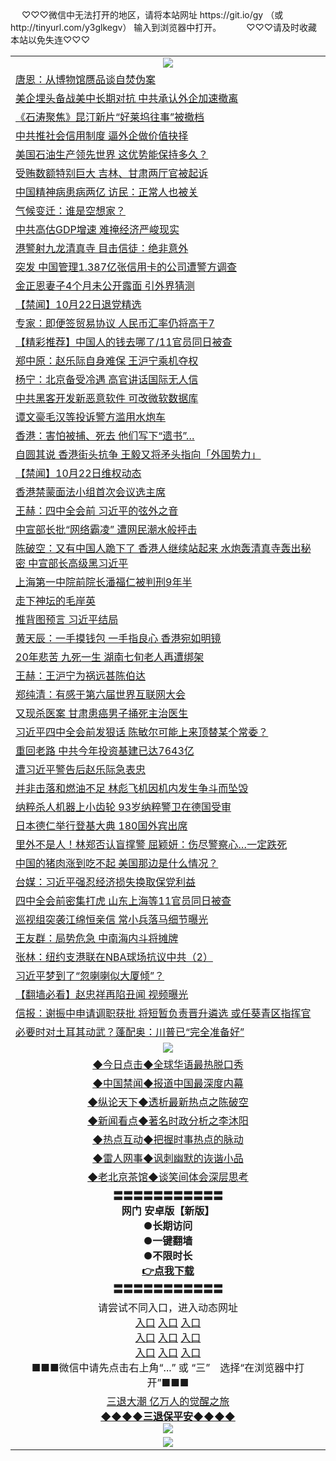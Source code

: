  <table>
　<tr>
♡♡♡微信中无法打开的地区，请将本站网址 https://git.io/gy （或 http://tinyurl.com/y3glkegv） 输入到浏览器中打开。 
　</tr>
　<tr>
♡♡♡请及时收藏本站以免失连♡♡♡
   </tr>
   <tr>
    <td align=center><img src="https://github.com/gyhhx/image-upload/blob/master/title1.jpg" /></td>
 </tr>
<tr><td align="left"><a href="https://xwood.fun/oo.aspx?name=c1087181&key=nqynnipsxfbxcbni&from=gy">唐恩：从博物馆赝品谈自焚伪案</a></td></tr>
<tr><td align="left"><a href="https://xwood.fun/oo.aspx?name=c1087203&key=nqynnipsxfbxcbni&from=gy">美企埋头备战美中长期对抗 中共承认外企加速撤离</a></td></tr>
<tr><td align="left"><a href="https://xwood.fun/oo.aspx?name=c1087177&key=nqynnipsxfbxcbni&from=gy">《石涛聚焦》昆汀新片“好莱坞往事”被撤档</a></td></tr>
<tr><td align="left"><a href="https://xwood.fun/oo.aspx?name=c1087174&key=nqynnipsxfbxcbni&from=gy">中共推社会信用制度 逼外企做价值抉择</a></td></tr>
<tr><td align="left"><a href="https://xwood.fun/oo.aspx?name=c1087216&key=nqynnipsxfbxcbni&from=gy">美国石油生产领先世界 这优势能保持多久？</a></td></tr>
<tr><td align="left"><a href="https://xwood.fun/oo.aspx?name=c1087158&key=nqynnipsxfbxcbni&from=gy">受贿数额特别巨大 吉林、甘肃两厅官被起诉</a></td></tr>
<tr><td align="left"><a href="https://xwood.fun/oo.aspx?name=c1087138&key=nqynnipsxfbxcbni&from=gy">中国精神病患病两亿 访民：正常人也被关</a></td></tr>
<tr><td align="left"><a href="https://xwood.fun/oo.aspx?name=c1087148&key=nqynnipsxfbxcbni&from=gy">气候变迁：谁是空想家？</a></td></tr>
<tr><td align="left"><a href="https://xwood.fun/oo.aspx?name=c1087149&key=nqynnipsxfbxcbni&from=gy">中共高估GDP增速 难掩经济严峻现实</a></td></tr>
<tr><td align="left"><a href="https://xwood.fun/oo.aspx?name=c1087147&key=nqynnipsxfbxcbni&from=gy">港警射九龙清真寺 目击信徒：绝非意外</a></td></tr>
<tr><td align="left"><a href="https://xwood.fun/oo.aspx?name=c1087132&key=nqynnipsxfbxcbni&from=gy">突发 中国管理1.387亿张信用卡的公司遭警方调查</a></td></tr>
<tr><td align="left"><a href="https://xwood.fun/oo.aspx?name=c1087119&key=nqynnipsxfbxcbni&from=gy">金正恩妻子4个月未公开露面 引外界猜测</a></td></tr>
<tr><td align="left"><a href="https://xwood.fun/oo.aspx?name=c1087191&key=nqynnipsxfbxcbni&from=gy">【禁闻】10月22日退党精选</a></td></tr>
<tr><td align="left"><a href="https://xwood.fun/oo.aspx?name=c1087150&key=nqynnipsxfbxcbni&from=gy">专家：即便签贸易协议 人民币汇率仍将高于7</a></td></tr>
<tr><td align="left"><a href="https://xwood.fun/oo.aspx?name=c1087020&key=nqynnipsxfbxcbni&from=gy">【精彩推荐】中国人的钱去哪了/11官员同日被查</a></td></tr>
<tr><td align="left"><a href="https://xwood.fun/oo.aspx?name=c1087059&key=nqynnipsxfbxcbni&from=gy">郑中原：赵乐际自身难保 王沪宁乘机夺权</a></td></tr>
<tr><td align="left"><a href="https://xwood.fun/oo.aspx?name=c1086764&key=nqynnipsxfbxcbni&from=gy">杨宁：北京备受冷遇 高官讲话国际无人信</a></td></tr>
<tr><td align="left"><a href="https://xwood.fun/oo.aspx?name=c1087162&key=nqynnipsxfbxcbni&from=gy">中共黑客开发新恶意软件 可改微软数据库</a></td></tr>
<tr><td align="left"><a href="https://xwood.fun/oo.aspx?name=c1087205&key=nqynnipsxfbxcbni&from=gy">谭文豪毛汉等投诉警方滥用水炮车</a></td></tr>
<tr><td align="left"><a href="https://xwood.fun/oo.aspx?name=c1087136&key=nqynnipsxfbxcbni&from=gy">香港：害怕被捕、死去 他们写下“遗书”…</a></td></tr>
<tr><td align="left"><a href="https://xwood.fun/oo.aspx?name=c1087128&key=nqynnipsxfbxcbni&from=gy">自圆其说 香港街头抗争 王毅又将矛头指向「外国势力」</a></td></tr>
<tr><td align="left"><a href="https://xwood.fun/oo.aspx?name=c1087201&key=nqynnipsxfbxcbni&from=gy">【禁闻】10月22日维权动态</a></td></tr>
<tr><td align="left"><a href="https://xwood.fun/oo.aspx?name=c1087215&key=nqynnipsxfbxcbni&from=gy">香港禁蒙面法小组首次会议选主席</a></td></tr>
<tr><td align="left"><a href="https://xwood.fun/oo.aspx?name=c1086769&key=nqynnipsxfbxcbni&from=gy">王赫：四中全会前 习近平的弦外之音</a></td></tr>
<tr><td align="left"><a href="https://xwood.fun/oo.aspx?name=c1086752&key=nqynnipsxfbxcbni&from=gy">中宣部长批“网络霸凌” 遭网民潮水般抨击</a></td></tr>
<tr><td align="left"><a href="https://xwood.fun/oo.aspx?name=c1086761&key=nqynnipsxfbxcbni&from=gy">陈破空：又有中国人跪下了 香港人继续站起来 水炮轰清真寺轰出秘密 中宣部长高级黑习近平</a></td></tr>
<tr><td align="left"><a href="https://xwood.fun/oo.aspx?name=c1087152&key=nqynnipsxfbxcbni&from=gy">上海第一中院前院长潘福仁被判刑9年半</a></td></tr>
<tr><td align="left"><a href="https://xwood.fun/oo.aspx?name=c1087078&key=nqynnipsxfbxcbni&from=gy">走下神坛的毛岸英</a></td></tr>
<tr><td align="left"><a href="https://xwood.fun/oo.aspx?name=c926655&key=nqynnipsxfbxcbni&from=gy">推背图预言 习近平结局</a></td></tr>
<tr><td align="left"><a href="https://xwood.fun/oo.aspx?name=c1087217&key=nqynnipsxfbxcbni&from=gy">黄天辰：一手摸钱包 一手指良心 香港宛如明镜</a></td></tr>
<tr><td align="left"><a href="https://xwood.fun/oo.aspx?name=c1087166&key=nqynnipsxfbxcbni&from=gy">20年悲苦 九死一生 湖南七旬老人再遭绑架</a></td></tr>
<tr><td align="left"><a href="https://xwood.fun/oo.aspx?name=c1080777&key=nqynnipsxfbxcbni&from=gy">王赫：王沪宁为祸远甚陈伯达</a></td></tr>
<tr><td align="left"><a href="https://xwood.fun/oo.aspx?name=c1087057&key=nqynnipsxfbxcbni&from=gy">郑纯清：有感于第六届世界互联网大会</a></td></tr>
<tr><td align="left"><a href="https://xwood.fun/oo.aspx?name=c1087131&key=nqynnipsxfbxcbni&from=gy">又现杀医案 甘肃患癌男子捅死主治医生</a></td></tr>
<tr><td align="left"><a href="https://xwood.fun/oo.aspx?name=c1087139&key=nqynnipsxfbxcbni&from=gy">习近平四中全会前发狠话 陈敏尔可能上来顶替某个常委？</a></td></tr>
<tr><td align="left"><a href="https://xwood.fun/oo.aspx?name=c1087017&key=nqynnipsxfbxcbni&from=gy">重回老路 中共今年投资基建已达7643亿</a></td></tr>
<tr><td align="left"><a href="https://xwood.fun/oo.aspx?name=c1087098&key=nqynnipsxfbxcbni&from=gy">遭习近平警告后赵乐际急表忠</a></td></tr>
<tr><td align="left"><a href="https://xwood.fun/oo.aspx?name=c1086636&key=nqynnipsxfbxcbni&from=gy">并非击落和燃油不足 林彪飞机因机内发生争斗而坠毁</a></td></tr>
<tr><td align="left"><a href="https://xwood.fun/oo.aspx?name=c1087135&key=nqynnipsxfbxcbni&from=gy">纳粹杀人机器上小齿轮 93岁纳粹警卫在德国受审</a></td></tr>
<tr><td align="left"><a href="https://xwood.fun/oo.aspx?name=c1087118&key=nqynnipsxfbxcbni&from=gy">日本德仁举行登基大典 180国外宾出席</a></td></tr>
<tr><td align="left"><a href="https://xwood.fun/oo.aspx?name=c1087112&key=nqynnipsxfbxcbni&from=gy">里外不是人！林郑否认盲撑警 屈颖妍：伤尽警察心…一定跌死</a></td></tr>
<tr><td align="left"><a href="https://xwood.fun/oo.aspx?name=c1087101&key=nqynnipsxfbxcbni&from=gy">中国的猪肉涨到吃不起 美国那边是什么情况？</a></td></tr>
<tr><td align="left"><a href="https://xwood.fun/oo.aspx?name=c1086771&key=nqynnipsxfbxcbni&from=gy">台媒：习近平强忍经济损失换取保党利益</a></td></tr>
<tr><td align="left"><a href="https://xwood.fun/oo.aspx?name=c1087023&key=nqynnipsxfbxcbni&from=gy">四中全会前密集打虎 山东上海等11官员同日被查</a></td></tr>
<tr><td align="left"><a href="https://xwood.fun/oo.aspx?name=c1087246&key=nqynnipsxfbxcbni&from=gy">巡视组突袭江绵恒亲信 常小兵落马细节曝光</a></td></tr>
<tr><td align="left"><a href="https://xwood.fun/oo.aspx?name=c1087243&key=nqynnipsxfbxcbni&from=gy">王友群：局势危急 中南海内斗将摊牌</a></td></tr>
<tr><td align="left"><a href="https://xwood.fun/oo.aspx?name=c1087056&key=nqynnipsxfbxcbni&from=gy">张林：纽约支港联在NBA球场抗议中共（2）</a></td></tr>
<tr><td align="left"><a href="https://xwood.fun/oo.aspx?name=c1086883&key=nqynnipsxfbxcbni&from=gy">习近平梦到了“忽喇喇似大厦倾”？</a></td></tr>
<tr><td align="left"><a href="https://xwood.fun/oo.aspx?name=c1086370&key=nqynnipsxfbxcbni&from=gy">【翻墙必看】赵忠祥再陷丑闻 视频曝光</a></td></tr>
<tr><td align="left"><a href="https://xwood.fun/oo.aspx?name=c1087111&key=nqynnipsxfbxcbni&from=gy">信报：谢振中申请调职获批 将短暂负责晋升遴选 或任葵青区指挥官</a></td></tr>
<tr><td align="left"><a href="https://xwood.fun/oo.aspx?name=c1087091&key=nqynnipsxfbxcbni&from=gy">必要时对土耳其动武？蓬配奥：川普已“完全准备好”</a></td></tr>

 <tr>
    <td align=center><img src="https://github.com/gyhhx/image-upload/blob/master/shipin.jpg" /></td>
  </tr>
 <tr>
   <td align=center> 
<a href="https://tru28th.xwood.fun/oo.aspx?name=c816850&key=nqynnipsxfbxcbni&from=gy&tag=9877">◆今日点击◆全球华语最热脱口秀</a><br/>
    </td>
  </tr>
  <tr>
  <td align=center>
<a href="https://tru28th.xwood.fun/oo.aspx?name=c816860&key=nqynnipsxfbxcbni&from=gy&tag=99733110">◆中国禁闻◆报道中国最深度内幕</a><br/>
   </tr>
  <tr>
     <td align=center>
<a href="https://tru28th.xwood.fun/oo.aspx?name=c816855&key=nqynnipsxfbxcbni&from=gy&tag=997110">◆纵论天下◆透析最新热点之陈破空</a><br/>
   </tr>
   <tr>
      <td align=center>
<a href="https://tru28th.xwood.fun/oo.aspx?name=c838308&key=nqynnipsxfbxcbni&from=gy&tag=9973110">◆新闻看点◆著名时政分析之李沐阳</a><br/>
   </tr>
   <tr>
     <td align=center>
<a href="https://tru28th.xwood.fun/oo.aspx?name=c816852&key=nqynnipsxfbxcbni&from=gy&tag=9733110">◆热点互动◆把握时事热点的脉动</a><br/>
   </tr>
   <tr>
      <td align=center>
<a href="https://tru28th.xwood.fun/oo.aspx?name=c816694&key=nqynnipsxfbxcbni&from=gy&tag=93310">◆雷人网事◆讽刺幽默的诙谐小品</a><br/>
   </tr>
   <tr>
    <td align=center>
<a href="https://tru28th.xwood.fun/oo.aspx?name=c816650&key=nqynnipsxfbxcbni&from=gy&tag=9973110">◆老北京茶馆◆谈笑间体会深层思考</a><br/>
   </tr>
  <tr>
    <td align=center>
 <b>〓〓〓〓〓〓〓〓〓〓〓<br/>网门 安卓版【新版】<br/> ●长期访问<br/> ●一键翻墙<br/>  ●不限时长<br/> 
 <a href="https://share.weiyun.com/5tym2kI">👉<b>点我下载</a><br/>〓〓〓〓〓〓〓〓〓〓〓<br/>
    </td>
    </tr>
   <tr>
    <td align=center>请尝试不同入口，进入动态网址<br/>
      <a href="https://s3.us-east-2.amazonaws.com/ogateo/show.htm">入口</a>
      <a href="https://s3.ca-central-1.amazonaws.com/ogatec/show.htm">入口</a>
      <a href="https://s3.ap-southeast-2.amazonaws.com/ogatey/show.htm">入口</a><br/>
      <a href="https://s3.ap-northeast-2.amazonaws.com/ogates/show.htm">入口</a>
      <a href="https://s3.eu-central-1.amazonaws.com/ogatef/show.htm">入口</a>
      <a href="https://s3.ap-south-1.amazonaws.com/ogatem/show.htm">入口</a><br/>
      <a href="https://s3-us-west-1.amazonaws.com/ogaten/show.htm">入口</a>
      <a href="https://s3.eu-west-2.amazonaws.com/ogatel/show.htm">入口</a>
      <a href="https://s3.ap-northeast-1.amazonaws.com/ogatet/show.htm">入口</a><br/>
      ■■■微信中请先点击右上角“...” 或 “三”　选择“在浏览器中打开”■■■<b><br/>
    </td>
  </tr>
  <tr>  
  <td align=center>
  <a href="https://tru28th.xwood.fun/oo.aspx?name=c894205&key=nqynnipsxfbxcbni&from=gy&tag=9973110">三退大潮 亿万人的觉醒之旅</a><br/>
      <a href="https://tru28th.xwood.fun/oo.aspx?name=ogQuit.aspx&key=nqynnipsxfbxcbni&from=gy"><b>◆◆◆◆三退保平安◆◆◆◆<br/></a>
      <img src="https://github.com/gyhhx/image-upload/blob/master/3t.jpg" /><br/>
      </td>
  </tr>
   <tr>
    <td align=center><img src="https://raw.githubusercontent.com/oGate2/Up/master/oGate_640.jpg"/></td>
  </tr>
</table>
